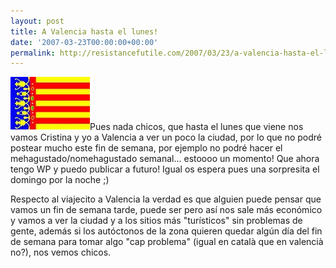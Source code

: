 ```yaml
---
layout: post
title: A Valencia hasta el lunes!
date: '2007-03-23T00:00:00+00:00'
permalink: http://resistancefutile.com/2007/03/23/a-valencia-hasta-el-lunes/
---
```

<img src="/assets/images.jpg" width="127" height="85" alt="Valencia" class="derecha_borde" />Pues nada chicos, que hasta el lunes que viene nos vamos Cristina y yo a Valencia a ver un poco la ciudad, por lo que no podré postear mucho este fin de semana, por ejemplo no podré hacer el mehagustado/nomehagustado semanal... estoooo un momento! Que ahora tengo WP y puedo publicar a futuro! Igual os espera pues una sorpresita el domingo por la noche ;)

Respecto al viajecito a Valencia la verdad es que alguien puede pensar que vamos un fin de semana tarde, puede ser pero así nos sale más económico y vamos a ver la ciudad y a los sitios más "turísticos" sin problemas de gente, además si los autóctonos de la zona quieren quedar algún día del fin de semana para tomar algo "cap problema" (igual en català que en valencià no?), nos vemos chicos.
